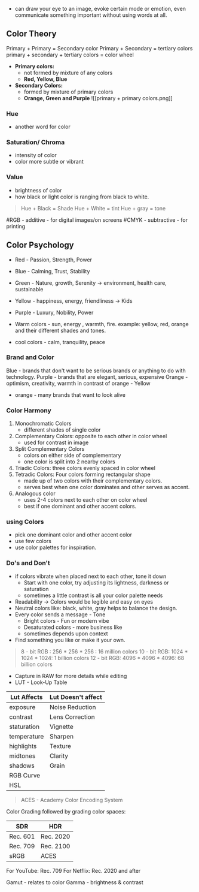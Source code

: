 - can draw your eye to an image, evoke certain mode or emotion, even communicate something important without using words at all.
## Color Theory
Primary + Primary = Secondary color
Primary + Secondary = tertiary colors
primary + secondary + tertiary colors = color wheel

- **Primary colors:** 
	- not formed by mixture of any colors
	- **Red, Yellow, Blue**
- **Secondary Colors:**
	- formed by mixture of primary colors
	- **Orange, Green and Purple** 
![[primary + primary colors.png]]

### Hue 
- another word for color
### Saturation/ Chroma
- intensity of color
- color more subtle or vibrant
### Value
- brightness of color
- how black or light color is ranging from black to white.

> Hue + Black = Shade
> Hue + White = tint
> Hue + gray = tone

#RGB - additive - for digital images/on screens
#CMYK - subtractive - for printing
## Color Psychology
- Red - Passion, Strength, Power
- Blue - Calming, Trust, Stability
- Green - Nature, growth, Serenity -> environment, health care, sustainable
- Yellow - happiness, energy, friendliness -> Kids
- Purple - Luxury, Nobility, Power

- Warm colors - sun, energy , warmth, fire. example: yellow, red, orange and their different shades and tones.
- cool colors - calm, tranquility, peace

### Brand and Color
Blue - brands that don't want to be serious brands or anything to do with technology.
Purple - brands that are elegant, serious, expensive
Orange - optimism, creativity, warmth
in contrast of orange - Yellow
- orange - many brands that want to look alive	

### Color Harmony
1. Monochromatic Colors
	- different shades of single color
2. Complementary Colors: opposite to each other in color wheel
	- used for contrast in image
3. Split Complementary Colors
	- colors on either side of complementary 
	- one color is split into 2 nearby colors
4. Triadic Colors: three colors evenly spaced in color wheel 
5. Tetradic Colors: Four colors forming rectangular shape
	- made up of two colors with their complementary colors.
	- serves best when one color dominates and other serves as accent.
6. Analogous color
	-  uses 2-4 colors next to each other on color wheel
	- best if one dominant and other accent colors.

### using Colors
- pick one dominant color and other accent color
- use few colors
- use color palettes for inspiration.

### Do's and Don't
- if colors vibrate when placed next to each other,  tone it down
	- Start with one color, try adjusting its lightness, darkness or saturation
	- sometimes a little contrast is all your color palette needs
- Readability -> Colors would be legible and easy on eyes
- Neutral colors like: black, white, gray helps to balance the design.
- Every color sends a message - Tone
	- Bright colors - Fun or modern vibe
	- Desaturated colors - more business like
	- sometimes depends upon context
-  Find something you like or make it your own.



> 8 - bit RGB : 256 * 256 * 256 : 16 million colors
> 10 - bit RGB: 1024 * 1024 * 1024: 1 billion colors
> 12 - bit RGB: 4096 * 4096 * 4096: 68 billion colors

- Capture in RAW for more details while editing
- LUT - Look-Up Table

| Lut Affects | Lut Doesn't affect |
| ----------- | ------------------ |
| exposure    | Noise Reduction    |
| contrast    | Lens Correction    |
| staturation | Vignette           |
| temperature | Sharpen            |
| highlights  | Texture            |
| midtones    | Clarity            |
| shadows     | Grain              |
| RGB Curve   |                    |
| HSL         |                    |
> ACES - Academy Color Encoding System

Color Grading followed by grading color spaces:

| SDR      | HDR       |
| -------- | --------- |
| Rec. 601 | Rec. 2020 |
| Rec. 709 | Rec. 2100 |
| sRGB     | ACES      |
For YouTube: Rec. 709
For Netflix: Rec. 2020 and after

Gamut - relates to color
Gamma - brightness & contrast

